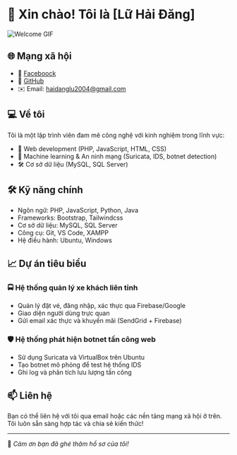 # 👋 Xin chào! Tôi là [Lữ Hải Đăng]
![Welcome GIF](https://images.app.goo.gl/QUFD5SoxQ2AUgpPb8)
## 🌐 Mạng xã hội
- 🔗 [Faceboock](https://web.facebook.com/luhaidang04/)
- 🔗 [GitHub](https://github.com/HaiDang1304)
- ✉️ Email: haidanglu2004@gmail.com

## 💻 Về tôi
Tôi là một lập trình viên đam mê công nghệ với kinh nghiệm trong lĩnh vực:
- 💼 Web development (PHP, JavaScript, HTML, CSS)
- 🧠 Machine learning & An ninh mạng (Suricata, IDS, botnet detection)
- 🛠 Cơ sở dữ liệu (MySQL, SQL Server)

## 🛠 Kỹ năng chính
- Ngôn ngữ: PHP, JavaScript, Python, Java
- Frameworks: Bootstrap, Tailwindcss
- Cơ sở dữ liệu: MySQL, SQL Server
- Công cụ: Git, VS Code, XAMPP
- Hệ điều hành: Ubuntu, Windows

## 📈 Dự án tiêu biểu
### 🚍 Hệ thống quản lý xe khách liên tỉnh
- Quản lý đặt vé, đăng nhập, xác thực qua Firebase/Google
- Giao diện người dùng trực quan
- Gửi email xác thực và khuyến mãi (SendGrid + Firebase)

### 🛡️ Hệ thống phát hiện botnet tấn công web
- Sử dụng Suricata và VirtualBox trên Ubuntu
- Tạo botnet mô phỏng để test hệ thống IDS
- Ghi log và phân tích lưu lượng tấn công

## 📫 Liên hệ
Bạn có thể liên hệ với tôi qua email hoặc các nền tảng mạng xã hội ở trên. Tôi luôn sẵn sàng hợp tác và chia sẻ kiến thức!

---

📌 *Cảm ơn bạn đã ghé thăm hồ sơ của tôi!*
